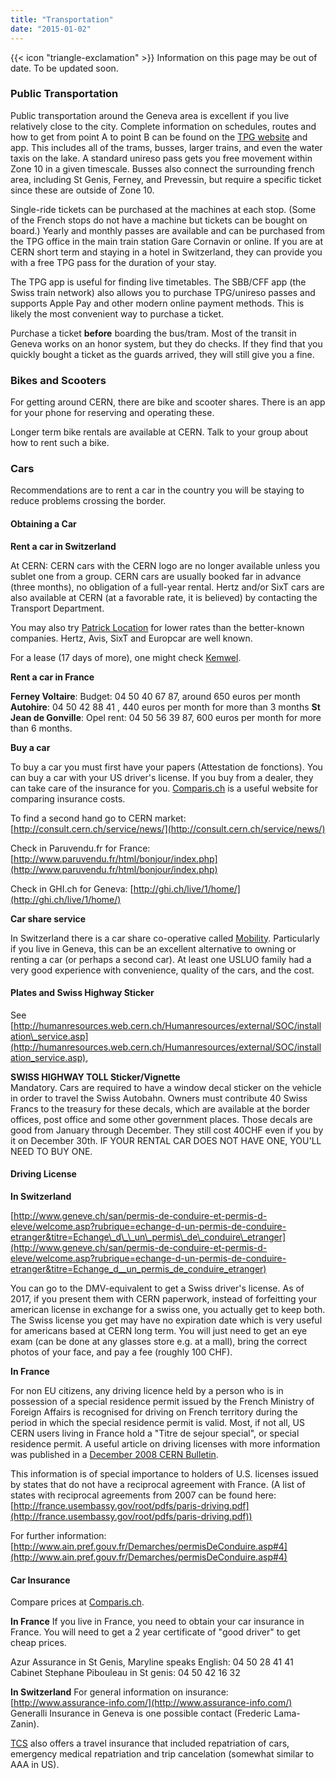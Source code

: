 ```yaml
---
title: "Transportation"
date: "2015-01-02"
---
```



<div class="flex px-4 py-2 mb-8 text-base rounded-md bg-primary-100 dark:bg-primary-900">
  <span class="flex items-center ltr:pr-3 rtl:pl-3 text-primary-400">
    {{< icon "triangle-exclamation" >}}
  </span>
  <span class="flex items-center justify-between grow dark:text-neutral-300">
    <span class="prose dark:prose-invert">Information on this page may be out of date. To be updated soon.</span>
  </span>
</div>

### Public Transportation

Public transportation around the Geneva area is excellent if you live relatively close to the city. Complete information on schedules, routes and how to get from point A to point B can be found on the [TPG website](http://www.tpg.ch/) and app. This includes all of the trams, busses, larger trains, and even the water taxis on the lake. A standard unireso pass gets you free movement within Zone 10 in a given timescale. Busses also connect the surrounding french area, including St Genis, Ferney, and Prevessin, but require a specific ticket since these are outside of Zone 10.

Single-ride tickets can be purchased at the machines at each stop. (Some of the French stops do not have a machine but tickets can be bought on board.) Yearly and monthly passes are available and can be purchased from the TPG office in the main train station Gare Cornavin or online. If you are at CERN short term and staying in a hotel in Switzerland, they can provide you with a free TPG pass for the duration of your stay.

The TPG app is useful for finding live timetables. The SBB/CFF app (the Swiss train network) also allows you to purchase TPG/unireso passes and supports Apple Pay and other modern online payment methods. This is likely the most convenient way to purchase a ticket.

Purchase a ticket **before** boarding the bus/tram. Most of the transit in Geneva works on an honor system, but they do checks. If they find that you quickly bought a ticket as the guards arrived, they will still give you a fine.

### Bikes and Scooters

For getting around CERN, there are bike and scooter shares. There is an app for your phone for reserving and operating these.

Longer term bike rentals are available at CERN. Talk to your group about how to rent such a bike.

### Cars

Recommendations are to rent a car in the country you will be staying to reduce problems crossing the border.

#### Obtaining a Car

**Rent a car in Switzerland**

At CERN: CERN cars with the CERN logo are no longer available unless you sublet one from a group. CERN cars are usually booked far in advance (three months), no obligation of a full-year rental. Hertz and/or SixT cars are also available at CERN (at a favorable rate, it is believed) by contacting the Transport Department.

You may also try [Patrick Location](http://www.patricklocation.ch/) for lower rates than the better-known companies. Hertz, Avis, SixT and Europcar are well known.

For a lease (17 days of more), one might check [Kemwel](http://www.kemwel.com/buyback_home.cfm).

**Rent a car in France**

**Ferney Voltaire**: Budget: 04 50 40 67 87, around 650 euros per month **Autohire**: 04 50 42 88 41 , 440 euros per month for more than 3 months **St Jean de Gonville**: Opel rent: 04 50 56 39 87, 600 euros per month for more than 6 months.

**Buy a car**

To buy a car you must first have your papers (Attestation de fonctions). You can buy a car with your US driver's license. If you buy from a dealer, they can take care of the insurance for you. [Comparis.ch](http://www.comparis.ch/comparis/default.aspx) is a useful website for comparing insurance costs.

To find a second hand go to CERN market: [http://consult.cern.ch/service/news/](http://consult.cern.ch/service/news/)

Check in Paruvendu.fr for France: [http://www.paruvendu.fr/html/bonjour/index.php](http://www.paruvendu.fr/html/bonjour/index.php)

Check in GHI.ch for Geneva: [http://ghi.ch/live/1/home/](http://ghi.ch/live/1/home/)

**Car share service**

In Switzerland there is a car share co-operative called [Mobility](http://www.mobility.ch/pages/index.cfm?dom=6).  Particularly if you live in Geneva, this can be an excellent alternative to owning or renting a car (or perhaps a second car). At least one USLUO family had a very good experience with convenience, quality of the cars, and the cost.

#### **Plates and Swiss Highway Sticker**

See  [http://humanresources.web.cern.ch/Humanresources/external/SOC/installation\_service.asp](http://humanresources.web.cern.ch/Humanresources/external/SOC/installation_service.asp),

**SWISS HIGHWAY TOLL Sticker/Vignette**  
Mandatory. Cars are required to have a window decal sticker on the vehicle in order to travel the Swiss Autobahn. Owners must contribute 40 Swiss Francs to the treasury for these decals, which are available at the border offices, post office and some other government places. Those decals are good from January through December. They still cost 40CHF even if you by it on December 30th. IF YOUR RENTAL CAR DOES NOT HAVE ONE, YOU'LL NEED TO BUY ONE.

#### **Driving License**

**In Switzerland**

[http://www.geneve.ch/san/permis-de-conduire-et-permis-d-eleve/welcome.asp?rubrique=echange-d-un-permis-de-conduire-etranger&titre=Echange\_d\_\_un\_permis\_de\_conduire\_etranger](http://www.geneve.ch/san/permis-de-conduire-et-permis-d-eleve/welcome.asp?rubrique=echange-d-un-permis-de-conduire-etranger&titre=Echange_d__un_permis_de_conduire_etranger)  
  
You can go to the DMV-equivalent to get a Swiss driver's license. As of 2017, if you present them with CERN paperwork, instead of forfeitting your american license in exchange for a swiss one, you actually get to keep both. The Swiss license you get may have no expiration date which is very useful for americans based at CERN long term. You will just need to get an eye exam (can be done at any glasses store e.g. at a mall), bring the correct photos of your face, and pay a fee (roughly 100 CHF).

**In France** 

For non EU citizens, any driving licence held by a person who is in possession of a special residence permit issued by the French Ministry of Foreign Affairs is recognised for driving on French territory during the period in which the special residence permit is valid. Most, if not all, US CERN users living in France hold a "Titre de sejour special", or special residence permit.  A useful article on driving licenses with more information was published in a [December 2008 CERN Bulletin](http://cdsweb.cern.ch/journal/article?issue=01/2009&name=CERNBulletin&category=Official%20News&number=-1&ln=en).

This information is of special importance to holders of U.S. licenses issued by states that do not have a reciprocal agreement with France. (A list of states with reciprocal agreements from 2007 can be found here: [http://france.usembassy.gov/root/pdfs/paris-driving.pdf](http://france.usembassy.gov/root/pdfs/paris-driving.pdf))  
  

For further information: [http://www.ain.pref.gouv.fr/Demarches/permisDeConduire.asp#4](http://www.ain.pref.gouv.fr/Demarches/permisDeConduire.asp#4)

#### **Car Insurance**

Compare prices at [Comparis.ch](http://www.comparis.ch/comparis/default.aspx).

**In France** If you live in France, you need to obtain your car insurance in France. You will need to get a 2 year certificate of "good driver" to get cheap prices.

Azur Assurance in St Genis, Maryline speaks English: 04 50 28 41 41 Cabinet Stephane Pibouleau in St genis: 04 50 42 16 32

**In Switzerland** For general information on insurance: [http://www.assurance-info.com/](http://www.assurance-info.com/) Generalli Insurance in Geneva is one possible contact (Frederic Lama-Zanin).  
  
[TCS](http://www.tcs.ch/main/fr/home.html) also offers a travel insurance that included repatriation of cars, emergency medical repatriation and trip cancelation (somewhat similar to AAA in US).
